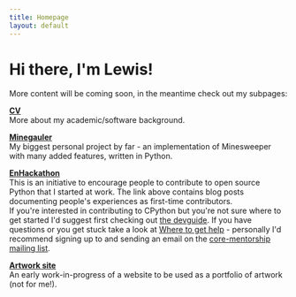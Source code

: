 ```yaml
---
title: Homepage
layout: default
---
```


# Hi there, I'm Lewis!

More content will be coming soon, in the meantime check out my subpages:

[**CV**](./cv.html)  
More about my academic/software background.

[**Minegauler**](./minegauler)  
My biggest personal project by far - an implementation of Minesweeper with many added features, written in Python.

[**EnHackathon**](https://enhackathon.github.io)  
This is an initiative to encourage people to contribute to open source Python that I started at work. The link above contains blog posts documenting people's experiences as first-time contributors.  
If you're interested in contributing to CPython but you're not sure where to get started I'd suggest first checking out [the devguide](https://devguide.python.org/). If you have questions or you get stuck take a look at [Where to get help](https://devguide.python.org/help/) - personally I'd recommend signing up to and sending an email on the [core-mentorship mailing list](https://mail.python.org/mailman3/lists/core-mentorship.python.org/).

[**Artwork site**](https://lewisgaul.github.io/artwork-site)  
An early work-in-progress of a website to be used as a portfolio of artwork (not for me!).
